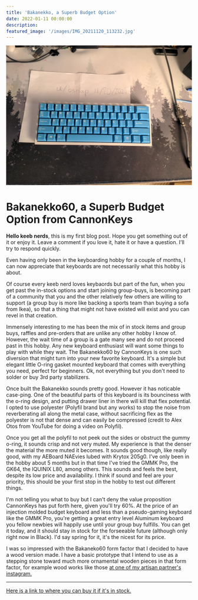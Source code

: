 ```yaml
---
title: 'Bakanekko, a Superb Budget Option'
date: 2022-01-11 00:00:00
description: 
featured_image: '/images/IMG_20211120_113232.jpg'
---
```


![](/images/IMG_20211120_113232.jpg)

# Bakanekko60, a Superb Budget Option from CannonKeys

**Hello keeb nerds**, this is my first blog post. Hope you get something out of it or enjoy it. Leave a comment if you love it, hate it or have a question. I'll try to respond quickly.

Even having only been in the keyboarding hobby for a couple of months, I can now appreciate that keyboards are not necessarily what this hobby is about.

Of course every keeb nerd loves keybaords but part of the fun, when you get past the in-stock options and start joining group-buys, is becoming part of a community that you and the other relatively few others are willing to support (a group buy is more like backing a sports team than buying a sofa from Ikea), so that a thing that might not have existed will exist and you can revel in that creation.

Immensely interesting to me has been the mix of in stock items and group buys, raffles and pre-orders that are unlike any other hobby I know of. However, the wait time of a group is a gate many see and do not proceed past in this hobby. Any new keyboard enthusiast will want some things to play with while they wait. The Bakanekko60 by CannonKeys is one such diversion that might turn into your new favorite keyboard. It's a simple but elegant little O-ring gasket mounted keyboard that comes with everything you need, perfect for beginners. Ok, not everything but you don't need to solder or buy 3rd party stabilizers.

Once built the Bakanekko sounds pretty good. However it has noticable case-ping. One of the beautiful parts of this keyboard is its bounciness with the o-ring design, and putting drawer liner in there will kill that flex potential. I opted to use polyester (Polyfil brand but any works) to stop the noise from reverberating all along the metal case, without sacrificing flex as the polyester is not that dense and can easily be compressed (credit to Alex Otos from YouTube for doing a video on Polyfil).

Once you get all the polyfil to not peek out the sides or obstruct the gummy o-ring, it sounds crisp and not very muted. My experience is that the denser the material the more muted it becomes. It sounds good though, like really good, with my AEBoard NAEvies lubed with Krytox 205g0. I've only been in the hobby about 5 months but in that time I've tried the GMMK Pro, the GK64, the IQUINIX L80, among others. This sounds and feels the best, despite its low price and availability. I think if sound and feel are your priority, this should be your first stop in the hobby to test out different things. 

I'm not telling you what to buy but I can't deny the value proposition CannonKeys has put forth here, given you'll try 60%. At the price of an injection molded budget keyboard and less than a pseudo-gaming keyboard like the GMMK Pro, you're getting a great entry level Aluminum keyboard you fellow newbies will happily use until your group buy fulfills. You can get it today, and it should stay in stock for the forseeable future (although only right now in Black). I'd say spring for it, it's the nicest for its price. 

I was so impressed with the Bakaneko60 form factor that I decided to have a wood version made. I have a basic prototype that I intend to use as a stepping stone toward much more ornamental wooden pieces in that form factor, for example wood works like those [at one of my artisan partner's instagram.](https://www.instagram.com/woodsinbloom.ut/?hl=en "woods in bloom instagram")

---

[Here is a link to where you can buy it if it's in stock.](https://cannonkeys.com/products/bakeneko-60 "CannonKeys")
